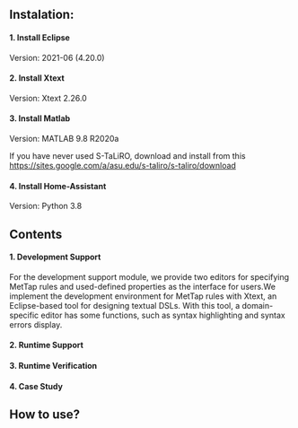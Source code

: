 ## Instalation:

#### 1. Install Eclipse 

  Version: 2021-06 (4.20.0)

#### 2. Install Xtext

  Version: Xtext 2.26.0 

#### 3. Install Matlab

  Version: MATLAB 9.8 R2020a

  If you have never used S-TaLiRO, download and install from this https://sites.google.com/a/asu.edu/s-taliro/s-taliro/download

#### 4. Install Home-Assistant

  Version: Python 3.8

## Contents

#### 1. Development Support
For the development support module, we provide two editors for specifying MetTap rules and used-defined properties as the interface for users.We implement the development environment for MetTap rules with Xtext, an Eclipse-based tool for designing textual DSLs. With this tool, a domain-specific editor has some functions, such as syntax highlighting and syntax errors display.

#### 2. Runtime Support

#### 3. Runtime Verification

#### 4. Case Study


## How to use?


